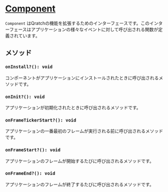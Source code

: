 # [Component](https://github.com/qratch/qratch/blob/master/src/Component/Component.ts)

`Component` はQratchの機能を拡張するためのインターフェースです。このインターフェースはアプリケーションの様々なイベントに対して呼び出される関数が定義されています。

## メソッド

### `onInstall?(): void`

コンポーネントがアプリケーションにインストールされたときに呼び出されるメソッドです。

### `onInit?(): void`

アプリケーションが初期化されたときに呼び出されるメソッドです。

### `onFrameTickerStart?(): void`

アプリケーションの一番最初のフレームが実行される前に呼び出されるメソッドです。

### `onFrameStart?(): void`

アプリケーションのフレームが開始するたびに呼び出されるメソッドです。

### `onFrameEnd?(): void`

アプリケーションのフレームが終了するたびに呼び出されるメソッドです。
